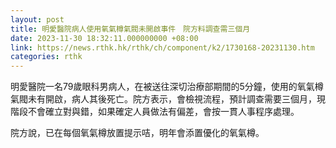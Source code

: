 ```yaml
---
layout: post
title: 明愛醫院病人使用氧氣樽氣閥未開啟事件　院方料調查需三個月
date: 2023-11-30 18:32:11.000000000 +08:00
link: https://news.rthk.hk/rthk/ch/component/k2/1730168-20231130.htm
categories: rthk
---
```


明愛醫院一名79歲眼科男病人，在被送往深切治療部期間的5分鐘，使用的氧氣樽氣閥未有開啟，病人其後死亡。院方表示，會檢視流程，預計調查需要三個月，現階段不會確立對與錯，如果確定人員做法有偏差，會按一貫人事程序處理。

院方說，已在每個氧氣樽放置提示咭，明年會添置優化的氧氣樽。
